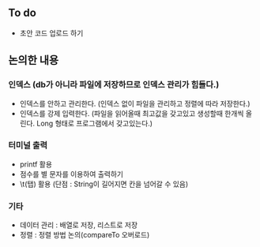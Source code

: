 ## To do

- 초안 코드 업로드 하기

## 논의한 내용

### 인덱스 (db가 아니라 파일에 저장하므로 인덱스 관리가 힘들다.)

- 인덱스를 안하고 관리한다. (인덱스 없이 파일을 관리하고 정렬에 따라 저장한다.)
- 인덱스를 강제 입력한다. (파일을 읽어올때 최고값을 갖고있고 생성할때 한개씩 올린다. Long 형태로 프로그램에서 갖고있는다.)

### 터미널 출력
- printf 활용
- 점수를 별 문자를 이용하여 출력하기
- \t(탭) 활용 (단점 : String이 길어지면 칸을 넘어갈 수 있음)

### 기타

- 데이터 관리 : 배열로 저장, 리스트로 저장
- 정렬 : 정렬 방법 논의(compareTo 오버로드)
